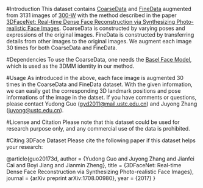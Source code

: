 #Introduction
This dataset contains [CoarseData](https://drive.google.com/open?id=0B0A9UsiwtVTHY0p4em5qUzRISW8) and [FineData](https://drive.google.com/open?id=0B6B08IBRi1PFbzhJeF9vNmVrUjA) augmented from 3131 images of [300-W](https://ibug.doc.ic.ac.uk/resources/300-W/) with the method described in the paper [3DFaceNet: Real-time Dense Face Reconstruction via Synthesizing Photo-realistic Face Images](https://arxiv.org/abs/1708.00980). CoarseData is constructed by varying poses and expressions of the original images. FineData is constructed by transferring details from other images to the original images. We augment each image 30 times for both CoarseData and FineData.

#Dependencies
To use the CoarseData, one needs the [Basel Face Model](http://faces.cs.unibas.ch/bfm/?nav=1-0&id=basel_face_model), which is used as the 3DMM identity in our method.

#Usage
As introduced in the above, each face image is augmented 30 times in the CoarseData and FineData dataset. With the given information, we can easily get the corresponding 3D landmark positions and pose informations of the image in the datset. If you have comments or questions, please contact Yudong Guo (gyd2011@mail.ustc.edu.cn) and Juyong Zhang (juyong@ustc.edu.cn).

#License and Citation
Please note that this dataset could be used for research purpose only, and any commercial use of the data is prohibited.

#Citing 3DFace Dataset
Please cite the following paper if this dataset helps your research:

@article{guo20173d,
  author = {Yudong Guo and Juyong Zhang and Jianfei Cai and Boyi Jiang and Jianmin Zheng},
  title = {3DFaceNet: Real-time Dense Face Reconstruction via Synthesizing Photo-realistic Face Images},
  journal = {arXiv preprint arXiv:1708.00980},
  year = {2017}
}